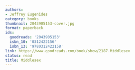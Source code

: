 ```yaml
---
authors:
- Jeffrey Eugenides
category: books
thumbnail: 2043905153-cover.jpg
format: paperback
ids:
  goodreads: '2043905153'
  isbn_10: '0312422156'
  isbn_13: '9780312422158'
link: https://www.goodreads.com/book/show/2187.Middlesex
status: read
title: Middlesex
---
```

